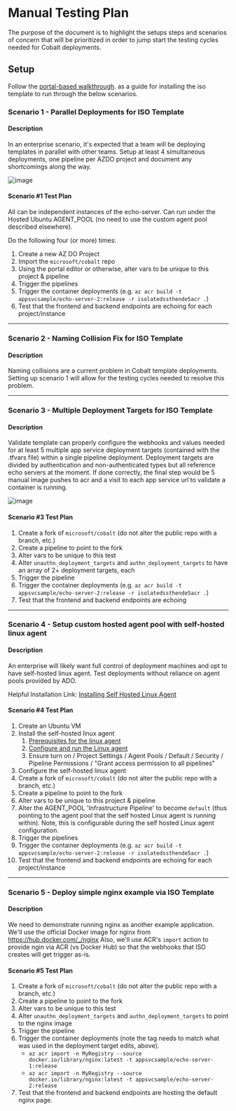 # Manual Testing Plan

The purpose of the document is to highlight the setups steps and scenarios of concern that will be prioritized in order to jump start the testing cycles needed for Cobalt deployments.

## Setup

Follow the [portal-based walkthrough](./GETTING_STARTED_ADD_PAT_OWNER.md). as a guide for installing the iso template to run through the below scenarios. <!--Pending comments about backendstate and which documentation instructions to follow (add pat owner vs fork and go)-->

### Scenario 1 - Parallel Deployments for ISO Template

#### Description

In an enterprise scenario, it's expected that a team will be deploying templates in parallel with other teams. Setup at least 4 simultaneous deployments, one pipeline per AZDO project and document any shortcomings along the way.

![image](https://user-images.githubusercontent.com/10041279/64363288-d597f480-cfd5-11e9-8bf4-ab1ae5864370.png)

#### Scenario #1 Test Plan

All can be independent instances of the echo-server. Can run under the Hosted Ubuntu AGENT_POOL (no need to use the custom agent pool described elsewhere).

Do the following four (or more) times:
1. Create a new AZ DO Project
1. Import the `microsoft/cobalt` repo
1. Using the portal editor or otherwise, alter vars to be unique to this project & pipeline
1. Trigger the pipelines
1. Trigger the container deployments (e.g. `az acr build -t appsvcsample/echo-server-2:release -r isolatedssthende5acr .`)
1. Test that the frontend and backend endpoints are echoing for each project/instance

-----

### Scenario 2 - Naming Collision Fix for ISO Template

#### Description

Naming collisions are a current problem in Cobalt template deployments. Setting up scenario 1 will allow for the testing cycles needed to resolve this problem.

------

### Scenario 3 - Multiple Deployment Targets for ISO Template

#### Description

Validate template can properly configure the webhooks and values needed for at least 5 multiple app service deployment targets (contained with the .tfvars file) within a single pipeline deployment. Deployment targets are divided by authentication and non-authenticated types but all reference echo servers at the moment. If done correctly, the final step would be 5 manual image pushes to acr and a visit to each app service url to validate a container is running.

![image](https://user-images.githubusercontent.com/10041279/64363447-50610f80-cfd6-11e9-8a39-7a092db98006.png)

#### Scenario #3 Test Plan

1. Create a fork of `microsoft/cobalt` (do not alter the public repo with a branch, etc.)
1. Create a pipeline to point to the fork
1. Alter vars to be unique to this test
1. Alter `unauthn_deployment_targets` and `authn_deployment_targets` to have an array of 2+ deployment targets, each
1. Trigger the pipeline
1. Trigger the container deployments (e.g. `az acr build -t appsvcsample/echo-server-2:release -r isolatedssthende5acr .`)
1. Test that the frontend and backend endpoints are echoing

------

### Scenario 4 - Setup custom hosted agent pool with self-hosted linux agent

#### Description

An enterprise will likely want full control of deployment machines and opt to have self-hosted linux agent. Test deployments without reliance on agent pools provided by ADO.

Helpful Installation Link: [Installing Self Hosted Linux Agent](https://docs.microsoft.com/en-us/azure/devops/pipelines/agents/v2-linux?view=azure-devops)

#### Scenario #4 Test Plan

1. Create an Ubuntu VM
1. Install the self-hosted linux agent
    1. [Prerequisites for the linux agent](https://github.com/Microsoft/azure-pipelines-agent/blob/master/docs/start/envlinux.md)
    1. [Configure and run the Linux agent](https://docs.microsoft.com/en-us/azure/devops/pipelines/agents/v2-linux?view=azure-devops)
    1. Ensure turn on <Project Name> / Project Settings / Agent Pools / Default / Security / Pipeline Permissions / "Grant access permission to all pipelines"
1. Configure the self-hosted linux agent
1. Create a fork of `microsoft/cobalt` (do not alter the public repo with a branch, etc.)
1. Create a pipeline to point to the fork
1. Alter vars to be unique to this project & pipeline
1. Alter the AGENT_POOL 'Infrastructure Pipeline' to become `default` (thus pointing to the
agent pool that the self hosted Linux agent is running within). Note, this is configurable during the 
self hosted Linux agent configuration.
1. Trigger the pipelines
1. Trigger the container deployments (e.g. `az acr build -t appsvcsample/echo-server-2:release -r isolatedssthende5acr .`)
1. Test that the frontend and backend endpoints are echoing for each project/instance

------

### Scenario 5 - Deploy simple nginx example via ISO Template 

#### Description

We need to demonstrate running nginx as another example application. 
We'll use the official Docker image for nginx from https://hub.docker.com/_/nginx
Also, we'll use ACR's `import` action to provide ngin via ACR (vs Docker Hub) so that the
webhooks that ISO creates will get trigger as-is.

#### Scenario #5 Test Plan

1. Create a fork of `microsoft/cobalt` (do not alter the public repo with a branch, etc.)
1. Create a pipeline to point to the fork
1. Alter vars to be unique to this test
1. Alter `unauthn_deployment_targets` and `authn_deployment_targets` to point to the nginx image
1. Trigger the pipeline
1. Trigger the container deployments (note the tag needs to match what was used in the deployment target edits, above).
    * `az acr import -n MyRegistry --source docker.io/library/nginx:latest -t appsvcsample/echo-server-1:release` 
    * `az acr import -n MyRegistry --source docker.io/library/nginx:latest -t appsvcsample/echo-server-2:release` 
1. Test that the frontend and backend endpoints are hosting the default nginx page.
